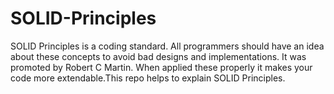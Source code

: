# SOLID-Principles
SOLID Principles is a coding standard. All programmers should have an idea about these concepts to avoid bad designs and implementations. It was promoted by Robert C Martin. When applied these properly it makes your code more extendable.This repo helps to explain SOLID Principles.
